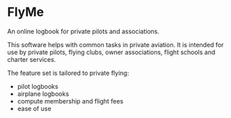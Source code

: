 # FlyMe

An online logbook for private pilots and associations.

This software helps with common tasks in private aviation.
It is intended for use by private pilots, flying clubs, owner associations, flight schools and charter services.

The feature set is tailored to private flying:

  - pilot logbooks
  - airplane logbooks
  - compute membership and flight fees
  - ease of use
